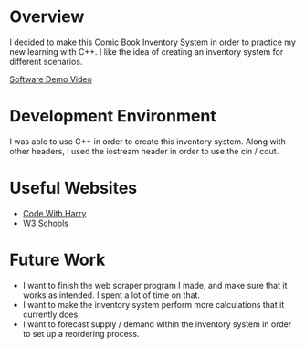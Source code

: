 # Overview

I decided to make this Comic Book Inventory System in order to practice my new learning with C++. I like the idea of creating an inventory system for different scenarios.

[Software Demo Video](https://youtu.be/HwY1VfIFmLk)

# Development Environment

I was able to use C++ in order to create this inventory system. Along with other headers, I used the iostream header in order to use the cin / cout.

# Useful Websites

- [Code With Harry](https://www.codewithharry.com/blogpost/cpp-cheatsheet/)
- [W3 Schools](https://www.w3schools.com/cpp/)

# Future Work


- I want to finish the web scraper program I made, and make sure that it works as intended. I spent a lot of time on that.
- I want to make the inventory system perform more calculations that it currently does.
- I want to forecast supply / demand within the inventory system in order to set up a reordering process.